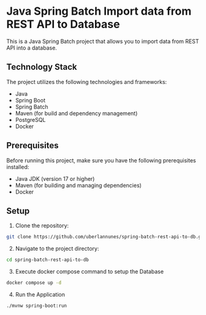 # Java Spring Batch Import data from REST API to Database

This is a Java Spring Batch project that allows you to import data from REST API into a database.

## Technology Stack

The project utilizes the following technologies and frameworks:

- Java
- Spring Boot
- Spring Batch
- Maven (for build and dependency management)
- PostgreSQL
- Docker

## Prerequisites

Before running this project, make sure you have the following prerequisites installed:

- Java JDK (version 17 or higher)
- Maven (for building and managing dependencies)
- Docker

## Setup

1. Clone the repository:

```bash
git clone https://github.com/uberlannunes/spring-batch-rest-api-to-db.git
```

2. Navigate to the project directory:
```bash
cd spring-batch-rest-api-to-db
```

3. Execute docker compose command to setup the Database
```bash
docker compose up -d
```

4. Run the Application
```bash
./mvnw spring-boot:run
```